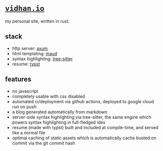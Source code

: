 # [`vidhan.io`](https://vidhan.io)

my personal site, written in rust.

## stack

- http server: [axum](https://docs.rs/axum)
- html templating: [maud](https://docs.rs/maud)
- syntax highlighting: [tree-sitter](https://tree-sitter.github.io/tree-sitter/)
- resume: [typst](https://typst.app)

## features

- no javascript
- completely usable with css disabled
- automated ci/deployment via github actions, deployed to google cloud run on push
- a blog generated automatically from markdown
- server-side syntax highlighting via tree-sitter, the same engine which powers syntax highlighting in full-fledged ides
- resume (made with typst) built and included at compile-time, and served like a normal file
- optimal caching of static assets which is automatically cache busted on commit via the git commit hash

